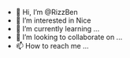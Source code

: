 - 👋 Hi, I’m @RizzBen
- 👀 I’m interested in Nice
- 🌱 I’m currently learning ...
- 💞️ I’m looking to collaborate on ...
- 📫 How to reach me ...

<!---
RizzBen/RizzBen is a ✨ special ✨ repository because its `README.md` (this file) appears on your GitHub profile.
You can click the Preview link to take a look at your changes.
--->
